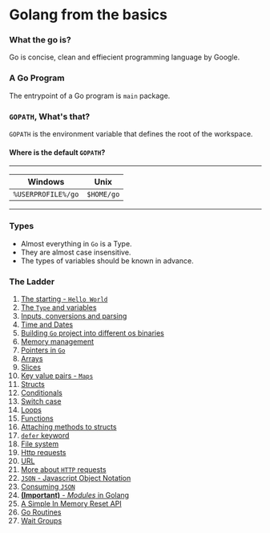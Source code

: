 # Golang from the basics

### What the go is?
Go is concise, clean and effiecient programming language by Google.

### A Go Program
The entrypoint of a Go program is `main` package.

### `GOPATH`, What's that?
`GOPATH` is the environment variable that defines the root of the workspace.

#### Where is the default `GOPATH`?
___
| Windows            	| Unix       	|
|--------------------	|------------	|
| `%USERPROFILE%/go` 	| `$HOME/go` 	|
___

### Types
- Almost everything in `Go` is a Type.
- They are almost case insensitive.
- The types of variables should be known in advance.

### The Ladder
1. [The starting - `Hello World`](/01hello/main.go)
2. [The `Type` and variables](/02variables/main.go)
3. [Inputs, conversions and parsing](/03input-and-parsing/main.go)
4. [Time and Dates](/04time-and-dates/main.go)
5. [Building `Go` project into different os binaries](/05building-for-os/main.go)
6. [Memory management](/06memory-management/main.go)
7. [Pointers in `Go`](/07pointers/main.go)
8. [Arrays](/08arrays/main.go)
9. [Slices](09slices-in-go/main.go)
10. [Key value pairs - `Maps`](10maps-in-go/main.go)
11. [Structs](11structs-in-go/main.go)
12. [Conditionals](12conditionals/main.go)
13. [Switch case](13switch-case/main.go)
14. [Loops](14loops/main.go)
15. [Functions](15functions/main.go)
16. [Attaching methods to structs](16methods/main.go)
17. [`defer` keyword](17defer/main.go)
18. [File system](18file-system/main.go)
19. [Http requests](19http-requests/main.go)
20. [URL](20url/main.go)
21. [More about `HTTP` requests](21more-about-http-requests/main.go)
22. [`JSON` - Javascript Object Notation](22JSON/main.go)
23. [Consuming `JSON`](23consuming-json/main.go)
24. [**(Important)** - *Modules* in Golang](24modules/README.md)
25. [A Simple In Memory Reset API](25simple-in-memory-rest-api/main.go)
26. [Go Routines](26go-routines/main.go)
27. [Wait Groups](27wait-groups/main.go)